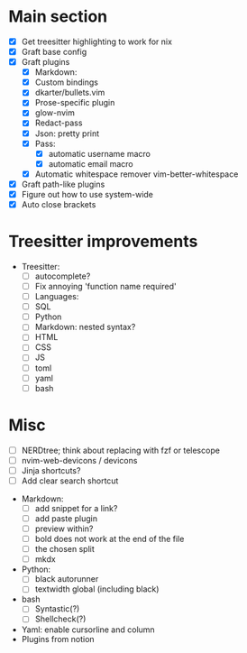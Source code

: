 # Main section
- [x] Get treesitter highlighting to work for nix
- [x] Graft base config
- [X] Graft plugins
    * [x] Markdown:
    * [x] Custom bindings
    * [x] dkarter/bullets.vim
    * [x] Prose-specific plugin
    * [x] glow-nvim
    * [x] Redact-pass
    * [x] Json: pretty print
    * [x] Pass:
        * [x] automatic username macro
        * [x] automatic email macro
    * [X] Automatic whitespace remover vim-better-whitespace
- [X] Graft path-like plugins
- [X] Figure out how to use system-wide
- [X] Auto close brackets

# Treesitter improvements
- Treesitter:
    - [ ] autocomplete?
    - [ ] Fix annoying 'function name required'
    - [ ] Languages:
    - [ ] SQL
    - [ ] Python
    - [ ] Markdown: nested syntax?
    - [ ] HTML
    - [ ] CSS
    - [ ] JS
    - [ ] toml
    - [ ] yaml
    - [ ] bash

# Misc
- [ ] NERDtree; think about replacing with fzf or telescope
- [ ] nvim-web-devicons / devicons
- [ ] Jinja shortcuts?
- [ ] Add clear search shortcut

- Markdown:
    - [ ] add snippet for a link?
    - [ ] add paste plugin
    - [ ] preview within?
    - [ ] bold does not work at the end of the file
    - [ ] the chosen split
    - [ ] mkdx
- Python: 
    - [ ] black autorunner
    - [ ] textwidth global (including black)
- bash
    * [ ] Syntastic(?)
    * [ ] Shellcheck(?)
- Yaml: enable cursorline and column
- Plugins from notion
